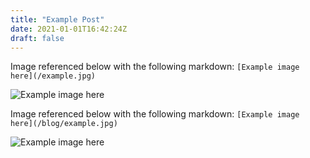 ```yaml
---
title: "Example Post"
date: 2021-01-01T16:42:24Z
draft: false
---
```


Image referenced below with the following markdown: `[Example image here](/example.jpg)`

![Example image here](/example.jpg)

Image referenced below with the following markdown: `[Example image here](/blog/example.jpg)`

![Example image here](/blog/example.jpg)

